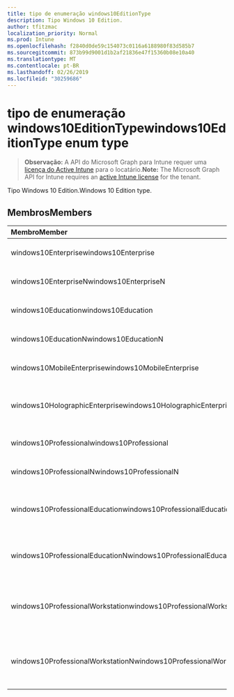 ```yaml
---
title: tipo de enumeração windows10EditionType
description: Tipo Windows 10 Edition.
author: tfitzmac
localization_priority: Normal
ms.prod: Intune
ms.openlocfilehash: f2840d0de59c154073c0116a6188980f83d585b7
ms.sourcegitcommit: 873b99d9001d1b2af21836e47f15360b08e10a40
ms.translationtype: MT
ms.contentlocale: pt-BR
ms.lasthandoff: 02/26/2019
ms.locfileid: "30259686"
---
```

# <a name="windows10editiontype-enum-type"></a><span data-ttu-id="e7fc7-103">tipo de enumeração windows10EditionType</span><span class="sxs-lookup"><span data-stu-id="e7fc7-103">windows10EditionType enum type</span></span>

> <span data-ttu-id="e7fc7-104">**Observação:** A API do Microsoft Graph para Intune requer uma [licença do Active Intune](https://go.microsoft.com/fwlink/?linkid=839381) para o locatário.</span><span class="sxs-lookup"><span data-stu-id="e7fc7-104">**Note:** The Microsoft Graph API for Intune requires an [active Intune license](https://go.microsoft.com/fwlink/?linkid=839381) for the tenant.</span></span>

<span data-ttu-id="e7fc7-105">Tipo Windows 10 Edition.</span><span class="sxs-lookup"><span data-stu-id="e7fc7-105">Windows 10 Edition type.</span></span>

## <a name="members"></a><span data-ttu-id="e7fc7-106">Membros</span><span class="sxs-lookup"><span data-stu-id="e7fc7-106">Members</span></span>
|<span data-ttu-id="e7fc7-107">Membro</span><span class="sxs-lookup"><span data-stu-id="e7fc7-107">Member</span></span>|<span data-ttu-id="e7fc7-108">Valor</span><span class="sxs-lookup"><span data-stu-id="e7fc7-108">Value</span></span>|<span data-ttu-id="e7fc7-109">Descrição</span><span class="sxs-lookup"><span data-stu-id="e7fc7-109">Description</span></span>|
|:---|:---|:---|
|<span data-ttu-id="e7fc7-110">windows10Enterprise</span><span class="sxs-lookup"><span data-stu-id="e7fc7-110">windows10Enterprise</span></span>|<span data-ttu-id="e7fc7-111">,0</span><span class="sxs-lookup"><span data-stu-id="e7fc7-111">0</span></span>|<span data-ttu-id="e7fc7-112">Windows 10 Enterprise</span><span class="sxs-lookup"><span data-stu-id="e7fc7-112">Windows 10 Enterprise</span></span>|
|<span data-ttu-id="e7fc7-113">windows10EnterpriseN</span><span class="sxs-lookup"><span data-stu-id="e7fc7-113">windows10EnterpriseN</span></span>|<span data-ttu-id="e7fc7-114">1</span><span class="sxs-lookup"><span data-stu-id="e7fc7-114">1</span></span>|<span data-ttu-id="e7fc7-115">Windows 10 Enterprise</span><span class="sxs-lookup"><span data-stu-id="e7fc7-115">Windows 10 EnterpriseN</span></span>|
|<span data-ttu-id="e7fc7-116">windows10Education</span><span class="sxs-lookup"><span data-stu-id="e7fc7-116">windows10Education</span></span>|<span data-ttu-id="e7fc7-117">duas</span><span class="sxs-lookup"><span data-stu-id="e7fc7-117">2</span></span>|<span data-ttu-id="e7fc7-118">Treinamento do Windows 10</span><span class="sxs-lookup"><span data-stu-id="e7fc7-118">Windows 10 Education</span></span>|
|<span data-ttu-id="e7fc7-119">windows10EducationN</span><span class="sxs-lookup"><span data-stu-id="e7fc7-119">windows10EducationN</span></span>|<span data-ttu-id="e7fc7-120">3D</span><span class="sxs-lookup"><span data-stu-id="e7fc7-120">3</span></span>|<span data-ttu-id="e7fc7-121">Windows 10 Educan</span><span class="sxs-lookup"><span data-stu-id="e7fc7-121">Windows 10 EducationN</span></span>|
|<span data-ttu-id="e7fc7-122">windows10MobileEnterprise</span><span class="sxs-lookup"><span data-stu-id="e7fc7-122">windows10MobileEnterprise</span></span>|<span data-ttu-id="e7fc7-123">quatro</span><span class="sxs-lookup"><span data-stu-id="e7fc7-123">4</span></span>|<span data-ttu-id="e7fc7-124">Windows 10 Mobile Enterprise</span><span class="sxs-lookup"><span data-stu-id="e7fc7-124">Windows 10 Mobile Enterprise</span></span>|
|<span data-ttu-id="e7fc7-125">windows10HolographicEnterprise</span><span class="sxs-lookup"><span data-stu-id="e7fc7-125">windows10HolographicEnterprise</span></span>|<span data-ttu-id="e7fc7-126">0,5</span><span class="sxs-lookup"><span data-stu-id="e7fc7-126">5</span></span>|<span data-ttu-id="e7fc7-127">Windows 10 Holographic Enterprise</span><span class="sxs-lookup"><span data-stu-id="e7fc7-127">Windows 10 Holographic Enterprise</span></span>|
|<span data-ttu-id="e7fc7-128">windows10Professional</span><span class="sxs-lookup"><span data-stu-id="e7fc7-128">windows10Professional</span></span>|<span data-ttu-id="e7fc7-129">6</span><span class="sxs-lookup"><span data-stu-id="e7fc7-129">6</span></span>|<span data-ttu-id="e7fc7-130">Windows 10 Professional</span><span class="sxs-lookup"><span data-stu-id="e7fc7-130">Windows 10 Professional</span></span>|
|<span data-ttu-id="e7fc7-131">windows10ProfessionalN</span><span class="sxs-lookup"><span data-stu-id="e7fc7-131">windows10ProfessionalN</span></span>|<span data-ttu-id="e7fc7-132">178</span><span class="sxs-lookup"><span data-stu-id="e7fc7-132">7</span></span>|<span data-ttu-id="e7fc7-133">Windows 10 Professional</span><span class="sxs-lookup"><span data-stu-id="e7fc7-133">Windows 10 ProfessionalN</span></span>|
|<span data-ttu-id="e7fc7-134">windows10ProfessionalEducation</span><span class="sxs-lookup"><span data-stu-id="e7fc7-134">windows10ProfessionalEducation</span></span>|<span data-ttu-id="e7fc7-135">8</span><span class="sxs-lookup"><span data-stu-id="e7fc7-135">8</span></span>|<span data-ttu-id="e7fc7-136">Windows 10 Professional Education</span><span class="sxs-lookup"><span data-stu-id="e7fc7-136">Windows 10 Professional Education</span></span>|
|<span data-ttu-id="e7fc7-137">windows10ProfessionalEducationN</span><span class="sxs-lookup"><span data-stu-id="e7fc7-137">windows10ProfessionalEducationN</span></span>|<span data-ttu-id="e7fc7-138">241</span><span class="sxs-lookup"><span data-stu-id="e7fc7-138">9</span></span>|<span data-ttu-id="e7fc7-139">Windows 10 Professional Educan</span><span class="sxs-lookup"><span data-stu-id="e7fc7-139">Windows 10 Professional EducationN</span></span>|
|<span data-ttu-id="e7fc7-140">windows10ProfessionalWorkstation</span><span class="sxs-lookup"><span data-stu-id="e7fc7-140">windows10ProfessionalWorkstation</span></span>|<span data-ttu-id="e7fc7-141">254</span><span class="sxs-lookup"><span data-stu-id="e7fc7-141">10</span></span>|<span data-ttu-id="e7fc7-142">Windows 10 Professional para estações de trabalho</span><span class="sxs-lookup"><span data-stu-id="e7fc7-142">Windows 10 Professional for Workstations</span></span>|
|<span data-ttu-id="e7fc7-143">windows10ProfessionalWorkstationN</span><span class="sxs-lookup"><span data-stu-id="e7fc7-143">windows10ProfessionalWorkstationN</span></span>|<span data-ttu-id="e7fc7-144">11</span><span class="sxs-lookup"><span data-stu-id="e7fc7-144">11</span></span>|<span data-ttu-id="e7fc7-145">Windows 10 Professional para estações de trabalho N</span><span class="sxs-lookup"><span data-stu-id="e7fc7-145">Windows 10 Professional for Workstations N</span></span>|



